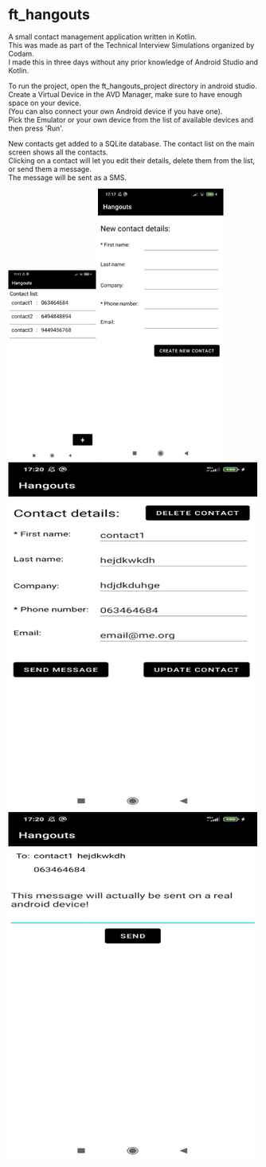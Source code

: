 # ft_hangouts
A small contact management application written in Kotlin. <br />
This was made as part of the Technical Interview Simulations organized by Codam. <br />
I made this in three days without any prior knowledge of Android Studio and Kotlin.  <br />

To run the project, open the ft_hangouts_project directory in android studio. <br />
Create a Virtual Device in the AVD Manager, make sure to have enough space on your device. <br />
(You can also connect your own Android device if you have one). <br />
Pick the Emulator or your own device from the list of available devices and then press 'Run'. <br />

New contacts get added to a SQLite database. The contact list on the main screen shows all the contacts.  <br />
Clicking on a contact will let you edit their details, delete them from the list, or send them a message. <br />
The message will be sent as a SMS. <br />

<img src="/img/contactList.jpg" alt="Contact List" width="35%" height="35%">
<img src="/img/newContact.jpg" alt="New contact" width="50%" height="50%">
<img src="/img/contactDetails.jpg" alt="Contact Details" width="500px" height="700px">
<img src="/img/sendMessage.jpg" alt="Send Message" width="500px" height="700px">
